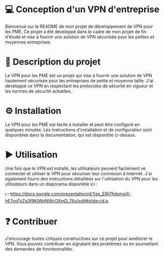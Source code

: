 # 💻 Conception d'un VPN d'entreprise

Bienvenue sur le README de mon projet de développement de VPN pour les PME. Ce projet a été développé dans le cadre de mon projet de fin d'étude et vise à fournir une solution de VPN sécurisée pour les petites et moyennes entreprises.

# 📝 Description du projet
Le VPN pour les PME est un projet qui vise à fournir une solution de VPN hautement sécurisée pour les entreprises de petite et moyenne taille. J'ai développé ce VPN en respectant les protocoles de sécurité en vigueur et les normes de sécurité actuelles.

# ⚙️ Installation
Le VPN pour les PME est facile à installer et peut être configuré en quelques minutes. Les instructions d'installation et de configuration sont disponibles dans la documentation, qui est disponible ci-dessus.

# ▶️ Utilisation
Une fois que le VPN est installé, les utilisateurs peuvent facilement se connecter et utiliser le VPN pour sécuriser leur connexion à Internet. J'ai également fourni des instructions détaillées sur l'utilisation du VPN pour les utilisateurs dans un diaporama disponible ici :

👉https://docs.google.com/presentation/d/1jze_ERt7KdsmgiX-hE7vqTsZg3f9KIWqNWcOXmD_76s/edit#slide=id.p.

# ❓ Contribuer
J'encourage toutes critques constructives sur ce projet pour améliorer le VPN. Vous pouvez contribuer en signalant des problèmes ou en soumettant des demandes de fonctionnalités.
